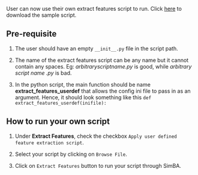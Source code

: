 User can now use their own extract features script to run. Click [here](https://osf.io/cmkub/) to download the sample script.

## Pre-requisite

1. The user should have an empty `__init__.py` file in the script path.

2. The name of the extract features script can be any name but it cannot contain any spaces. Eg: *arbitraryscriptname.py* is good, while *arbitrary script name .py* is bad.

3. In the python script, the main function should be name **extract_features_userdef** that allows the config ini file to pass in as an argument. Hence,
it should look something like this `def extract_features_userdef(inifile):`

## How to run your own script

1. Under **Extract Features**, check the checkbox `Apply user defined feature extraction script`.

2. Select your script by clicking on `Browse File`.

3. Click on `Extract Features` button to run your script through SimBA.

